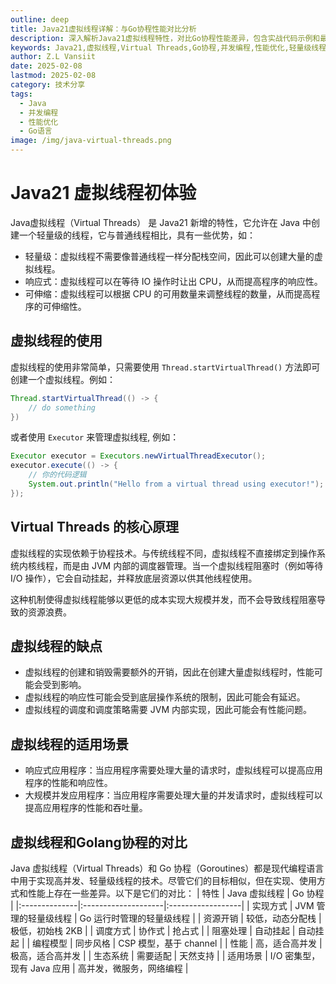 ```yaml
---
outline: deep
title: Java21虚拟线程详解：与Go协程性能对比分析
description: 深入解析Java21虚拟线程特性，对比Go协程性能差异，包含实战代码示例和最佳实践指南
keywords: Java21,虚拟线程,Virtual Threads,Go协程,并发编程,性能优化,轻量级线程,响应式编程
author: Z.L Vansiit
date: 2025-02-08
lastmod: 2025-02-08
category: 技术分享
tags:
  - Java
  - 并发编程
  - 性能优化
  - Go语言
image: /img/java-virtual-threads.png
---
```


# Java21 虚拟线程初体验

Java虚拟线程（Virtual Threads） 是 Java21 新增的特性，它允许在 Java 中创建一个轻量级的线程，它与普通线程相比，具有一些优势，如：
- 轻量级：虚拟线程不需要像普通线程一样分配栈空间，因此可以创建大量的虚拟线程。
- 响应式：虚拟线程可以在等待 IO 操作时让出 CPU，从而提高程序的响应性。
- 可伸缩：虚拟线程可以根据 CPU 的可用数量来调整线程的数量，从而提高程序的可伸缩性。

## 虚拟线程的使用

虚拟线程的使用非常简单，只需要使用 `Thread.startVirtualThread()` 方法即可创建一个虚拟线程。例如：
```java
Thread.startVirtualThread(() -> {
    // do something
})
```

或者使用 `Executor` 来管理虚拟线程, 例如：
```java
Executor executor = Executors.newVirtualThreadExecutor();
executor.execute(() -> {
    // 你的代码逻辑
    System.out.println("Hello from a virtual thread using executor!");
});
```

## Virtual Threads 的核心原理

虚拟线程的实现依赖于协程技术。与传统线程不同，虚拟线程不直接绑定到操作系统内核线程，而是由 JVM 内部的调度器管理。当一个虚拟线程阻塞时（例如等待 I/O 操作），它会自动挂起，并释放底层资源以供其他线程使用。

这种机制使得虚拟线程能够以更低的成本实现大规模并发，而不会导致线程阻塞导致的资源浪费。

## 虚拟线程的缺点

- 虚拟线程的创建和销毁需要额外的开销，因此在创建大量虚拟线程时，性能可能会受到影响。
- 虚拟线程的响应性可能会受到底层操作系统的限制，因此可能会有延迟。
- 虚拟线程的调度和调度策略需要 JVM 内部实现，因此可能会有性能问题。

## 虚拟线程的适用场景

- 响应式应用程序：当应用程序需要处理大量的请求时，虚拟线程可以提高应用程序的性能和响应性。
- 大规模并发应用程序：当应用程序需要处理大量的并发请求时，虚拟线程可以提高应用程序的性能和吞吐量。

## 虚拟线程和Golang协程的对比

Java 虚拟线程（Virtual Threads）和 Go 协程（Goroutines）都是现代编程语言中用于实现高并发、轻量级线程的技术。尽管它们的目标相似，但在实现、使用方式和性能上存在一些差异。以下是它们的对比：
| 特性          | Java 虚拟线程       | Go 协程           |
|:--------------|:--------------------|:------------------|
| 实现方式      | JVM 管理的轻量级线程 | Go 运行时管理的轻量级线程 |
| 资源开销      | 较低，动态分配栈     | 极低，初始栈 2KB       |
| 调度方式      | 协作式               | 抢占式               |
| 阻塞处理      | 自动挂起             | 自动挂起             |
| 编程模型      | 同步风格             | CSP 模型，基于 channel |
| 性能          | 高，适合高并发       | 极高，适合高并发     |
| 生态系统      | 需要适配             | 天然支持             |
| 适用场景      | I/O 密集型，现有 Java 应用 | 高并发，微服务，网络编程 |
